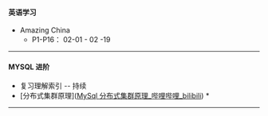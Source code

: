 #### 英语学习

* Amazing China
  * P1-P16： 02-01 - 02 -19

---

#### MYSQL 进阶

* 复习理解索引 -- 持续
* [分布式集群原理]([MySql 分布式集群原理_哔哩哔哩_bilibili](https://www.bilibili.com/video/BV1A5411G7M2?from=search&seid=15916556312682522137&spm_id_from=333.337.0.0))
  * 

---

